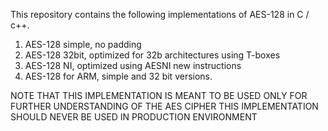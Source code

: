 This repository contains the following implementations of AES-128 in C / c++.

1. AES-128 simple, no padding
2. AES-128 32bit, optimized for 32b architectures using T-boxes
3. AES-128 NI, optimized using AESNI new instructions
4. AES-128 for ARM, simple and 32 bit versions.

NOTE THAT THIS IMPLEMENTATION IS MEANT TO BE USED ONLY FOR FURTHER UNDERSTANDING OF THE AES CIPHER
THIS IMPLEMENTATION SHOULD NEVER BE USED IN PRODUCTION ENVIRONMENT